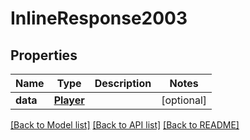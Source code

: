 # InlineResponse2003

## Properties
Name | Type | Description | Notes
------------ | ------------- | ------------- | -------------
**data** | [**Player**](Player.md) |  | [optional] 

[[Back to Model list]](../README.md#documentation-for-models) [[Back to API list]](../README.md#documentation-for-api-endpoints) [[Back to README]](../README.md)


